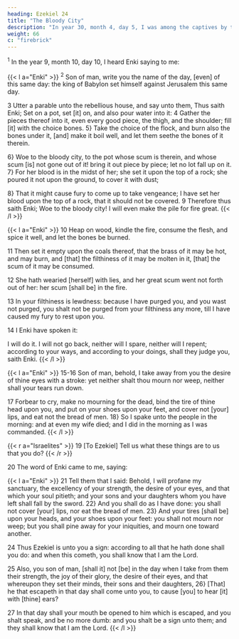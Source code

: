 ```yaml
---
heading: Ezekiel 24
title: "The Bloody City"
description: "In year 30, month 4, day 5, I was among the captives by the river of Chebar"
weight: 66
c: "firebrick"
---
```




<sup>1</sup> In the year 9, month 10, day 10, I heard Enki saying to me:


{{< l a="Enki" >}}
<sup>2</sup> Son of man, write you the name of the day, [even] of this same day: the king of Babylon set himself against Jerusalem this same day.

3 Utter a parable unto the rebellious house, and say unto them, Thus saith Enki; Set on a pot, set [it] on, and also pour water into it: 4 Gather the pieces thereof into it, even every good piece, the thigh, and the shoulder; fill [it] with the choice bones. 5} Take the choice of the flock, and burn also the bones under it, [and] make it boil well, and let them seethe the bones of it therein.

6} Woe to the bloody city, to the pot whose scum is therein, and whose scum [is] not gone out of it! bring it out piece by piece; let no lot fall up on it. 7} For her blood is in the midst of her; she set it upon the top of a rock; she poured it not upon the ground, to cover it with dust; 

8} That it might cause fury to come up to take vengeance; I have set her blood upon the top of a rock, that it should not be covered. 9 Therefore thus saith Enki; Woe to the bloody city! I will even make the pile for fire great. 
{{< /l >}}

{{< l a="Enki" >}}
10 Heap on wood, kindle the fire, consume the flesh, and spice it well, and let the bones be burned. 

11 Then set it empty upon the coals thereof, that the brass of it may be hot, and may burn, and [that] the filthiness of it may be molten in it, [that] the scum of it may be consumed. 

12 She hath wearied [herself] with lies, and her great scum went not forth out of her: her scum [shall be] in the fire. 

13 In your filthiness is lewdness: because I have purged you, and you wast not purged, you shalt not be purged from your filthiness any more, till I have caused my fury to rest upon you. 

14 I Enki have spoken it: 

I will do it. I will not go back, neither will I spare, neither will I repent; according to your ways, and according to your doings, shall they judge you, saith Enki.
{{< /l >}}



{{< l a="Enki" >}}
15-16 Son of man, behold, I take away from you the desire of thine eyes with a stroke: yet neither shalt thou
mourn nor weep, neither shall your tears run down. 

17 Forbear to cry, make no mourning for the dead, bind the tire of thine head upon you, and put on your shoes upon your feet, and cover not [your] lips, and eat not the bread of men. 18} So I spake unto the people in the morning: and at even my wife died; and I did in the morning as I was commanded.
{{< /l >}}


{{< r a="Israelites" >}}
19 [To Ezekiel] Tell us what these things are to us that you do? 
{{< /r >}}

20 The word of Enki came to me, saying:

{{< l a="Enki" >}}
21 Tell them that I said: Behold, I will profane my sanctuary, the excellency of your strength, the desire of your eyes, and
that which your soul pitieth; and your sons and your daughters whom you have left shall fall by the sword.
22} And you shall do as I have done: you shall not cover [your] lips, nor eat the bread of men. 23} And your tires
[shall be] upon your heads, and your shoes upon your feet: you shall not mourn nor weep; but you shall pine away for
your iniquities, and mourn one toward another. 

24 Thus Ezekiel is unto you a sign: according to all that he hath done shall you do: and when this cometh, you shall know that I am the Lord. 

25 Also, you son of man, [shall it] not [be] in the day when I take from them their strength, the joy of their glory, the desire of their eyes, and that whereupon they set their minds, their sons and their daughters, 26} [That] he that escapeth in that day shall come unto you, to cause [you] to hear [it] with [thine] ears?

27 In that day shall your mouth be opened to him which is escaped, and you shalt speak, and be no more dumb: and you shalt be a sign unto them; and they shall know that I am the Lord.
{{< /l >}}


